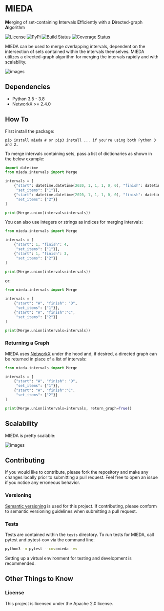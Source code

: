# MIEDA

**M**erging of set-containing **I**ntervals **E**fficiently with a **D**irected-graph **A**lgorithm

[![License](https://img.shields.io/badge/License-Apache%202.0-blue.svg)](https://opensource.org/licenses/Apache-2.0)
[![PyPi](https://img.shields.io/badge/pypi-0.0.2-blue.svg)](https://pypi.python.org/pypi/mieda/0.0.2)
[![Build Status](https://travis-ci.org/vc1492a/mieda.svg?branch=master)](https://travis-ci.org/vc1492a/mieda)
[![Coverage Status](https://coveralls.io/repos/github/vc1492a/mieda/badge.svg?branch=master)](https://coveralls.io/github/vc1492a/mieda?branch=master)

MIEDA can be used to merge overlapping intervals, dependent on the intersection of sets contained within the intervals themselves. MIEDA utilizes a directed-graph 
algorithm for merging the intervals rapidly and with scalability. 

![images](images/input_output.png)

## Dependencies
- Python 3.5 - 3.8
- NetworkX >= 2.4.0

## How To

First install the package:

```shell
pip install mieda # or pip3 install ... if you're using both Python 3 and 2.
```

To merge intervals containing sets, pass a list of dictionaries as shown 
in the below example:

```python
import datetime
from mieda.intervals import Merge

intervals = [
    {"start": datetime.datetime(2020, 1, 1, 1, 0, 0), "finish": datetime.datetime(2020, 1, 4, 1, 0, 0),
     "set_items": {"1"}},
    {"start": datetime.datetime(2020, 1, 1, 1, 0, 0), "finish": datetime.datetime(2020, 1, 3, 1, 0, 0),
     "set_items": {"2"}}
]

print(Merge.union(intervals=intervals))
```

You can also use integers or strings as indices for merging intervals:

```python
from mieda.intervals import Merge

intervals = [
    {"start": 1, "finish": 4,
     "set_items": {"1"}},
    {"start": 1, "finish": 3,
     "set_items": {"2"}}
]

print(Merge.union(intervals=intervals))
```
or: 

```python
from mieda.intervals import Merge

intervals = [
    {"start": "A", "finish": "D",
     "set_items": {"1"}},
    {"start": "A", "finish":"C",
     "set_items": {"2"}}
]

print(Merge.union(intervals=intervals))
```

### Returning a Graph 

MIEDA uses [NetworkX](https://networkx.github.io/) under the hood and, 
if desired, a directed graph can be returned in place of a list of intervals:

```python
from mieda.intervals import Merge

intervals = [
    {"start": "A", "finish": "D",
     "set_items": {"1"}},
    {"start": "A", "finish":"C",
     "set_items": {"2"}}
]

print(Merge.union(intervals=intervals, return_graph=True))
```


## Scalability 

MIEDA is pretty scalable: 

![images](images/scalability.png)

## Contributing
If you would like to contribute, please fork the repository and make 
any changes locally prior to submitting a pull request. 
Feel free to open an issue if you notice any erroneous behavior.

### Versioning
[Semantic versioning](http://semver.org/) is used for this project. If contributing, please conform to semantic
versioning guidelines when submitting a pull request.

### Tests

Tests are contained within the `tests` directory. To run tests for 
MIEDA, call pytest and pytest-cov via the command line:

```bash
python3 -m pytest --cov=mieda -vv
```

Setting up a virtual environment for testing and development is recommended. 

## Other Things to Know

### License
This project is licensed under the Apache 2.0 license.